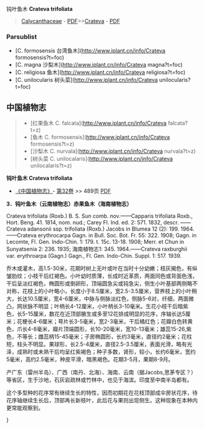 钝叶鱼木 **Crateva trifoliata**

> [Calycanthaceae](http://www.iplant.cn/info/Calycanthaceae?t=foc) - [PDF](http://www.iplant.cn/foc/pdf/Calycanthaceae.pdf)>>[Crateva](http://www.iplant.cn/info/Crateva?t=foc) - [PDF](http://www.iplant.cn/foc/pdf/Crateva.pdf)



### Parsublist

* [C.  formosensis  台湾鱼木](http://www.iplant.cn/info/Crateva formosensis?t=foc)
* [C.  magna  沙梨木](http://www.iplant.cn/info/Crateva magna?t=foc)
* [C.  religiosa  鱼木](http://www.iplant.cn/info/Crateva religiosa?t=foc)
* [C.  unilocularis  树头菜](http://www.iplant.cn/info/Crateva unilocularis?t=foc)


## 中国植物志

> * [红果鱼木  C.  falcata](http://www.iplant.cn/info/Crateva falcata?t=z)
> * [鱼木  C.  formosensis](http://www.iplant.cn/info/Crateva formosensis?t=z)
> * [沙梨木  C.  nurvala](http://www.iplant.cn/info/Crateva nurvala?t=z)
> * [树头菜  C.  unilocalaris](http://www.iplant.cn/info/Crateva unilocalaris?t=z)


**钝叶鱼木 Crateva trifoliata**

* [《中国植物志》](http://www.iplant.cn/frps)- [第32卷](http://www.iplant.cn/frps/vol/32) >> 489页 [PDF](http://www.iplant.cn/frps/pdf/32/489.pdf)


**3．钝叶鱼木（云南植物志）赤果鱼木（海南植物志）**

Crateva trifoliata (Roxb.) B. S. Sun comb. nov.——Capparis trifoliata Roxb., Hort. Beng. 41. 1814, nom. nud.; Carey Fl. Ind. ed. 2: 571. 1832, descr. ——Crateva adansonii ssp. trifoliata (Roxb.) Jacobs in Blumea 12 (2): 199. 1964.——Crateva erythrocarpa Gagn. in Bull. Soc. Bot. Fr. 55: 322. 1908; Gagn. in Lecomte, Fl. Gen. Indo-Chin. 1: 179. t. 15c. 13-18. 1908; Merr. et Chun in Sunyatsenia 2: 236. 1935; 海南植物志1: 345. 1964.——Crateva raxburghii var. erythroarpa (Gagn.) Gagn., Fl. Gen. Indo-Chin. Suppl. 1: 517. 1939.

乔木或灌木，高1.5-30米，花期时树上无叶或叶在当时十分幼嫩；枝灰揭色，有纵皱肋纹；小枝干后红褐色。小叶幼时质薄，长成时近革质，两面同色或背面色浅，干后呈淡红褐色，椭圆形或倒卵形，顶端圆急尖或钝急尖，侧生小叶基部两侧略不对称，花枝上的小叶略小，长度小于8.5厘米，宽2.5-3.5厘米，营养枝上的小叶稍大，长达10.5厘米，宽4-6厘米，中脉与侧脉淡红色，侧脉5-6对，纤细，两面微凸，网状脉不明显；叶柄长4-12厘米，小叶柄长3-10毫米。生花小枝干后暗紫色，长5-15厘米，数花在近顶部腋生或多至12花排成明显的花序，序轴长达5厘米；花梗长4-6厘米；萼片长3-5毫米，宽2-3毫米，干后橘红色；花瓣白色转黄色，爪长4-8毫米，瓣片顶端圆形，长10-20毫米，宽10-13毫米；雄蕊15-26,紫色，不等长；雌蕊柄15-45毫米；子房椭圆形，长约3毫米，直径约2毫米；花柱短，柱头不明显。果球形，长2.5-4厘米，直径2.5-3.5厘米，表面光滑，略有光泽，成熟时或未熟干后均呈红紫褐色；种子多数，肾形，较小，长约6毫米，宽约5毫米，高约2.5毫米，种皮平滑，暗黑褐色。花期3-5月，果期8-9月。

产广东（雷州半岛）、广西（南丹、北海）、海南、云南（据Jacobs,思茅专区？）等省区，生于沙地，石灰岩疏林或竹林中，也见于海滨。印度至中南半岛都有。

这个多型种的花序常有继续生长的特性，因而初期花在花枝顶部成伞房状花序，待花序轴继续生长后，顶部再长新枝叶，此后花与果则出现侧生。这种现象在本种内更常能观察到。



}